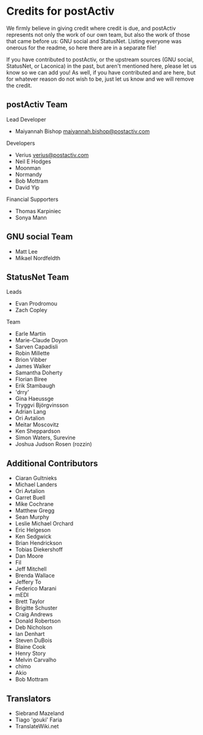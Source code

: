 Credits for postActiv
=====================
We firmly believe in giving credit where credit is due, and postActiv
represents not only the work of our own team, but also the work of those that
came before us: GNU social and StatusNet.  Listing everyone was onerous for the
readme, so here there are in a separate file!

If you have contributed to postActiv, or the upstream sources (GNU social,
StatusNet, or Laconica) in the past, but aren't mentioned here, please let us
know so we can add you!  As well, if you have contributed and are here, but for
whatever reason do not wish to be, just let us know and we will remove the
credit.

postActiv Team
--------------
Lead Developer
* Maiyannah Bishop <maiyannah.bishop@postactiv.com>

Developers
* Verius <verius@postactiv.com>
* Neil E Hodges
* Moonman
* Normandy
* Bob Mottram
* David Yip

Financial Supporters
* Thomas Karpiniec
* Sonya Mann


GNU social Team
---------------
* Matt Lee
* Mikael Nordfeldth

StatusNet Team
--------------
Leads
* Evan Prodromou
* Zach Copley

Team
* Earle Martin
* Marie-Claude Doyon
* Sarven Capadisli
* Robin Millette
* Brion Vibber
* James Walker
* Samantha Doherty
* Florian Biree
* Erik Stambaugh
* 'drry'
* Gina Haeussge
* Tryggvi Björgvinsson
* Adrian Lang
* Ori Avtalion
* Meitar Moscovitz
* Ken Sheppardson
* Simon Waters, Surevine
* Joshua Judson Rosen (rozzin)

Additional Contributors
-----------------------
* Ciaran Gultnieks
* Michael Landers
* Ori Avtalion
* Garret Buell
* Mike Cochrane
* Matthew Gregg
* Sean Murphy
* Leslie Michael Orchard
* Eric Helgeson
* Ken Sedgwick
* Brian Hendrickson
* Tobias Diekershoff
* Dan Moore
* Fil
* Jeff Mitchell
* Brenda Wallace
* Jeffery To
* Federico Marani
* mEDI
* Brett Taylor
* Brigitte Schuster
* Craig Andrews
* Donald Robertson
* Deb Nicholson
* Ian Denhart
* Steven DuBois
* Blaine Cook
* Henry Story
* Melvin Carvalho
* chimo
* Akio
* Bob Mottram

Translators
-----------
* Siebrand Mazeland
* Tiago 'gouki' Faria
* TranslateWiki.net